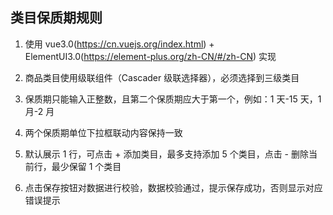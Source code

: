 <!--
 * @User: shencaixia
 * @Email: shencaixia@jd.com
 * @lastTime: 2022-04-28 11:49:17
 * @Description: TODO...
-->

## 类目保质期规则

1. 使用 vue3.0(https://cn.vuejs.org/index.html) + ElementUI3.0(https://element-plus.org/zh-CN/#/zh-CN) 实现

2. 商品类目使用级联组件（Cascader 级联选择器），必须选择到三级类目

3. 保质期只能输入正整数，且第二个保质期应大于第一个，例如：1 天-15 天，1 月-2 月

4. 两个保质期单位下拉框联动内容保持一致

5. 默认展示 1 行，可点击 + 添加类目，最多支持添加 5 个类目，点击 - 删除当前行，最少保留 1 个类目

6. 点击保存按钮对数据进行校验，数据校验通过，提示保存成功，否则显示对应错误提示
